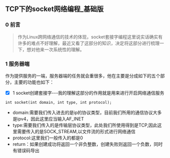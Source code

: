 ## TCP下的socket网络编程_基础版
### 0 前言
> 作为Linux跨网络通信的技术的体现，socket套接字编程这里说实话确实有许多的难点不好理解，最近又看了这部分的知识，决定将这部分进行梳理一下，想对他来一次系统性的理解。
### 1 服务器端
作为提供服务的一端，服务器端的任务就会重很多，他在主要是分成如下的五个部分，主要的功能也如下：  
- [x] 1 socket创建套接字---我的理解这部分的作用就是用来进行开启网络通信服务   
```
int socket(int domain, int type, int protocol);
```  
- domain:需要我们传入进去的是ip的协议类型，目前我们所用的通信协议大多是ipv4，因此这里应当输入AF_INET  
- type:需要我们传入的是传输层协议类型，此处我们所使用得到是TCP,因此这里需要传入的是SOCK_STREAM,以文件流的形式进行网络通信
- protocol:这里我们一般传入的都是0   
- return：如果创建成功将返回一个非负整数，创建失败则返回一个负数，同时有错误码导出  

